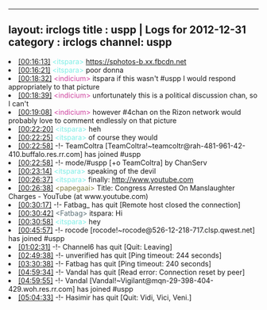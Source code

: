 
---
layout: irclogs
title : uspp | Logs for 2012-12-31
category : irclogs
channel: uspp
---
<li class="logitem"><a href="#00:16:13" name="00:16:13" class="time">[00:16:13]</a> <span class="person" style="color:#7deee6">&lt;itspara&gt;</span> <a href="https://sphotos-b.xx.fbcdn.net/hphotos-ash3/540912_527087457325000_1470986344_n.jpg" target="_blank">https://sphotos-b.xx.fbcdn.net</a> </li>
<li class="logitem"><a href="#00:16:21" name="00:16:21" class="time">[00:16:21]</a> <span class="person" style="color:#7deee6">&lt;itspara&gt;</span> poor donna </li>
<li class="logitem"><a href="#00:18:32" name="00:18:32" class="time">[00:18:32]</a> <span class="person" style="color:#ce429e">&lt;indicium&gt;</span> itspara if this wasn't #uspp I would respond appropriately to that picture </li>
<li class="logitem"><a href="#00:18:39" name="00:18:39" class="time">[00:18:39]</a> <span class="person" style="color:#ce429e">&lt;indicium&gt;</span> unfortunately this is a political discussion chan, so I can't </li>
<li class="logitem"><a href="#00:19:08" name="00:19:08" class="time">[00:19:08]</a> <span class="person" style="color:#ce429e">&lt;indicium&gt;</span> however #4chan on the Rizon network would probably love to comment endlessly on that picture </li>
<li class="logitem"><a href="#00:22:20" name="00:22:20" class="time">[00:22:20]</a> <span class="person" style="color:#7deee6">&lt;itspara&gt;</span> heh </li>
<li class="logitem"><a href="#00:22:25" name="00:22:25" class="time">[00:22:25]</a> <span class="person" style="color:#7deee6">&lt;itspara&gt;</span> of course they would </li>
<li class="logitem"><a href="#00:22:58" name="00:22:58" class="time">[00:22:58]</a> -!- <span class="join">TeamColtra</span> [TeamColtra!~teamcoltr@rah-481-961-42-410.buffalo.res.rr.com] has joined #uspp </li>
<li class="logitem"><a href="#00:22:58" name="00:22:58" class="time">[00:22:58]</a> -!- mode/<span class="mode">#uspp</span> [+o TeamColtra] by ChanServ </li>
<li class="logitem"><a href="#00:23:14" name="00:23:14" class="time">[00:23:14]</a> <span class="person" style="color:#7deee6">&lt;itspara&gt;</span> speaking of the devil </li>
<li class="logitem"><a href="#00:26:37" name="00:26:37" class="time">[00:26:37]</a> <span class="person" style="color:#7deee6">&lt;itspara&gt;</span> finally: <a href="http://www.youtube.com/watch?v=bXXtHaJU8qc&amp;feature=youtu.be" target="_blank">http://www.youtube.com</a> </li>
<li class="logitem"><a href="#00:26:38" name="00:26:38" class="time">[00:26:38]</a> <span class="person" style="color:#817e41">&lt;papegaai&gt;</span> Title: Congress Arrested On Manslaughter Charges - YouTube (at www.youtube.com) </li>
<li class="logitem"><a href="#00:30:17" name="00:30:17" class="time">[00:30:17]</a> -!- <span class="quit">Fatbag_</span> has quit [Remote host closed the connection] </li>
<li class="logitem"><a href="#00:30:42" name="00:30:42" class="time">[00:30:42]</a> <span class="person" style="color:#596d73">&lt;Fatbag&gt;</span> itspara: Hi </li>
<li class="logitem"><a href="#00:30:58" name="00:30:58" class="time">[00:30:58]</a> <span class="person" style="color:#7deee6">&lt;itspara&gt;</span> hey </li>
<li class="logitem"><a href="#00:45:57" name="00:45:57" class="time">[00:45:57]</a> -!- <span class="join">rocode</span> [rocode!~rocode@526-12-218-717.clsp.qwest.net] has joined #uspp </li>
<li class="logitem"><a href="#01:02:31" name="01:02:31" class="time">[01:02:31]</a> -!- <span class="quit">Channel6</span> has quit [Quit: Leaving] </li>
<li class="logitem"><a href="#02:49:38" name="02:49:38" class="time">[02:49:38]</a> -!- <span class="quit">unverified</span> has quit [Ping timeout: 244 seconds] </li>
<li class="logitem"><a href="#03:30:38" name="03:30:38" class="time">[03:30:38]</a> -!- <span class="quit">Fatbag</span> has quit [Ping timeout: 240 seconds] </li>
<li class="logitem"><a href="#04:59:34" name="04:59:34" class="time">[04:59:34]</a> -!- <span class="quit">Vandal</span> has quit [Read error: Connection reset by peer] </li>
<li class="logitem"><a href="#04:59:55" name="04:59:55" class="time">[04:59:55]</a> -!- <span class="join">Vandal</span> [Vandal!~Vigilant@mqn-29-398-404-429.woh.res.rr.com] has joined #uspp </li>
<li class="logitem"><a href="#05:04:33" name="05:04:33" class="time">[05:04:33]</a> -!- <span class="quit">Hasimir</span> has quit [Quit: Vidi, Vici, Veni.] </li>



